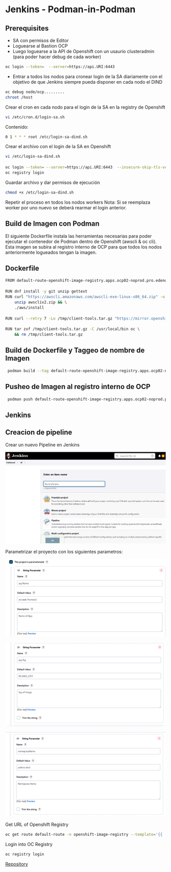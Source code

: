 # Jenkins - Podman-in-Podman

## Prerequisites

* SA con permisos de Editor
* Loguearse al Bastion OCP
* Luego loguearse a la API de Openshift con un usaurio clusteradmin (para poder hacer debug de cada worker)

```bash
oc login --token=  --server=https://api.URI:6443
```

* Entrar a todos los nodos para cronear login de la SA diariamente con el objetivo de que Jenkins siempre 
pueda disponer en cada nodo el DIND

```bash
oc debug node/ocp.........
chroot /host
```

Crear el cron en cada nodo para el login de la SA en la registry de Openshift

```bash
vi /etc/cron.d/login-sa.sh 
```
Contenido:
```bash
0 1 * * * root /etc/login-sa-dind.sh
```
Crear el archivo con el login de la SA en Openshift

```bash
vi /etc/login-sa-dind.sh

oc login --token= --server=https://api.URI:6443  --insecure-skip-tls-verify
oc registry login
```

Guardar archivo y dar permisos de ejecución

```bash
chmod +x /etc/login-sa-dind.sh
```

Repetir el proceso en todos los nodos workers
Nota: Si se reemplaza worker por uno nuevo se deberá rearmar el login anterior.


## Build de Imagen con Podman

El siguiente Dockerfile instala las herramientas necesarias para poder ejecutar
el contenedor de Podman dentro de Openshift (awscli & oc cli).
Esta imagen se subira al registro interno de OCP para que todos los nodos anteriormente logueados tengan la
imagen.

## Dockerfile

```bash
FROM default-route-openshift-image-registry.apps.ocp02-noprod.pro.edenor/jenkins-dind/podman:9.2-5

RUN dnf install -y git unzip gettext
RUN curl "https://awscli.amazonaws.com/awscli-exe-linux-x86_64.zip" -o "awscliv2.zip" && \
    unzip awscliv2.zip && \
    ./aws/install

RUN curl --retry 7 -Lo /tmp/client-tools.tar.gz "https://mirror.openshift.com/pub/openshift-v4/clients/oc/latest/linux/oc.tar.gz"

RUN tar zxf /tmp/client-tools.tar.gz -C /usr/local/bin oc \
    && rm /tmp/client-tools.tar.gz

```

## Build de Dockerfile y Taggeo de nombre de Imagen
```bash
 podman build --tag default-route-openshift-image-registry.apps.ocp02-noprod.pro.edenor/jenkins-dind/dind:oc412 -f ./Dockerfile
```

## Pusheo de Imagen al registro interno de OCP
```bash
 podman push default-route-openshift-image-registry.apps.ocp02-noprod.pro.edenor/jenkins-dind/dind:oc412

```
## Jenkins

## Creacion de pipeline

Crear un nuevo Pipeline en Jenkins

![Nombre de Pipeline](/Documentacion/Imagenes/NombrePipeline.png "Nuevo Pipeline Jenkins")

Parametrizar el proyecto con los siguientes parametros:


![Parametro Nombre](/Documentacion/Imagenes/Parametro01.png "Parametro Nombre")


![Parametro Tag](/Documentacion/Imagenes/Parametro02.png "Parametro Tag")


![Parametro Namespace](/Documentacion/Imagenes/Parametro03.png "Parametro Namespace")

Get URL of Openshift Registry

```bash
oc get route default-route -n openshift-image-registry --template='{{ .spec.host }}'
```
Login into OC Registry
```bash
oc registry login
```



[Repository](https://)